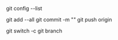 git config --list

git add --all
git commit -m ""
git push origin <rama>

git switch -c <nueva rama>
git branch